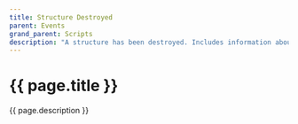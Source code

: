 ```yaml
---
title: Structure Destroyed
parent: Events
grand_parent: Scripts
description: "A structure has been destroyed. Includes information about what destroyed it."
---
```

# {{ page.title }}

{{ page.description }}
